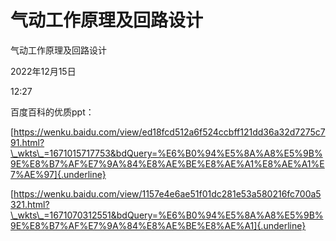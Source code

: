 # 气动工作原理及回路设计

气动工作原理及回路设计

2022年12月15日

12:27

 

百度百科的优质ppt：

[https://wenku.baidu.com/view/ed18fcd512a6f524ccbff121dd36a32d7275c791.html?\_wkts\_=1671015717753&bdQuery=%E6%B0%94%E5%8A%A8%E5%9B%9E%E8%B7%AF%E7%9A%84%E8%AE%BE%E8%AE%A1%E8%AE%A1%E7%AE%97]{.underline}

[https://wenku.baidu.com/view/1157e4e6ae51f01dc281e53a580216fc700a5321.html?\_wkts\_=1671070312551&bdQuery=%E6%B0%94%E5%8A%A8%E5%9B%9E%E8%B7%AF%E7%9A%84%E8%AE%BE%E8%AE%A1]{.underline}
